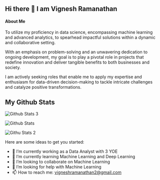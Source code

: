 ## Hi there 👋 I am Vignesh Ramanathan

<!--
**VigneshRamanathan101/vigneshRamanathan101** is a ✨ _special_ ✨ repository because its `README.md` (this file) appears on your GitHub profile.
-->
#### About Me

To utilize my proficiency in data science, encompassing machine learning and advanced analytics, to spearhead impactful solutions within a dynamic and collaborative setting.

With an emphasis on problem-solving and an unwavering dedication to ongoing development, my goal is to play a pivotal role in projects that redefine innovation and deliver tangible benefits to both businesses and society.

I am actively seeking roles that enable me to apply my expertise and enthusiasm for data-driven decision-making to tackle intricate challenges and catalyze positive transformations.

## My Github Stats

![Github Stats 3](https://github-readme-stats.vercel.app/api?username=VigneshRamanathan101)

![Github Stats](https://github-readme-streak-stats.herokuapp.com/?user=VigneshRamanathan101)

![Githu Stats 2](https://github-readme-stats.vercel.app/api/top-langs/?username=VigneshRamanathan101)


Here are some ideas to get you started:

- 🔭 I’m currently working as a Data Analyst with 3 YOE
- 🌱 I’m currently learning Machine Learning and Deep Learning 
- 👯 I’m looking to collaborate on Machine Learning
- 🤔 I’m looking for help with Machine Learning
- 📫 How to reach me: vigneshramanathan2@gmail.com
